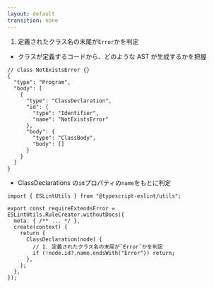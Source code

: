 ```yaml
---
layout: default
transition: none
---
```


<style scoped>
.slidev-vclick-hidden {
  display: none;
}
</style>

<div class="_bullet">

1. 定義されたクラス名の末尾が`Error`かを判定

<div v-click.hide="2">

* クラスが定義するコードから、どのような AST が生成するかを把握

</div>

<div class="small-code-json" v-click.hide="2">

```json{*|9}
// class NotExistsError {}
{
  "type": "Program",
  "body": [
    {
      "type": "ClassDeclaration",
      "id": {
        "type": "Identifier",
        "name": "NotExistsError"
      },
      "body": {
        "type": "ClassBody",
        "body": []
      }
    }
  ]
}
```

</div>

</div>

<div v-click="2" class="_bullet">

* ClassDeclarations の`id`プロパティの`name`をもとに判定

```ts{*|*|7|*}
import { ESLintUtils } from "@typescript-eslint/utils";

export const requireExtendsError = ESLintUtils.RuleCreator.withoutDocs({
  meta: { /** ... */ },
  create(context) {
    return {
      ClassDeclaration(node) {
        // 1. 定義されたクラス名の末尾が`Error`かを判定
        if (!node.id?.name.endsWith("Error")) return;
      },
    };
  },
});
```

</div>

<!-- 
表示されているものは AST をかなり単純化したものですが、ClassDeclaration の`id`プロパティの`name`に、  
[click] クラス名が格納されていることがわかります。  

そのため、クラス名の末尾が`Error`になっているかを判断するコードをこのように実装します

[click] 今回定義するルールは、Class定義のノードに対する操作を行いたいので、

[click] `create`メソッドの`return`に`ClassDeclaration`を指定しています。  
これにより、eslint が `ClassDeclaration` のノードを探索する際に、記述した処理が実行されます。

[click] そして、先ほど見たASTの内容をもとに、ClassDeclarationのidプロパティのnameの末尾が`Error`であるかを判定しています

ここまでで、定義されたクラス名の末尾が`Error`かを判定する実装が完了しましたので、
-->